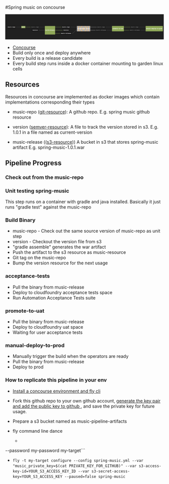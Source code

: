 #Spring music on concourse

![](images/pipeline.png)

* [Concourse](http://councourse.ci)
* Build only once and deploy anywhere
* Every build is a release candidate
* Every build step runs inside a docker container mounting to garden linux cells

## Resources

Resources in concourse are implemented as docker images which contain implementations corresponding their types

* music-repo ([git-resource](https://github.com/concourse/git-resource)): A github repo. E.g. spring music github resource

* version ([semver-resource](https://github.com/concourse/semver-resource)): A file to track the version stored in s3. E.g. 1.0.1 in a file named as current-version

* music-release (([s3-resource](https://github.com/concourse/s3-resource))) A bucket in s3 that stores spring-music artifact E.g. spring-music-1.0.1.war

## Pipeline Progress

### Check out from the music-repo

### Unit testing spring-music

This step runs on a container with gradle and java installed.
Basically it just runs "gradle test" against the music-repo

### Build Binary

* music-repo - Check out the same source version of music-repo as unit step
* version - Checkout the version file from s3
* "gradle assemble" generates the war artifact
* Push the artifact to the s3 resource as music-resource
* Git tag on the music-repo
* Bump the version resource for the next usage

### acceptance-tests

* Pull the binary from music-release
* Deploy to cloudfoundry acceptance tests space
* Run Automation Acceptance Tests suite

### promote-to-uat

* Pull the binary from music-release
* Deploy to cloudfoundry uat space
* Waiting for user acceptance tests

### manual-deploy-to-prod

* Manually trigger the build when the operators are ready
* Pull the binary from music-release
* Deploy to prod

### How to replicate this pipeline in your env

* [ Install a concourse environment and fly cli ](http://concourse.ci/getting-started.html)

* Fork this github repo to your own github account, [ generate the key pair and add the public key to github ](https://help.github.com/articles/generating-ssh-keys/), and save the private key for future usage.

* Prepare a s3 bucket named as music-pipeline-artifacts

* fly command line dance

  * ```fly save-target --api https://example.com --username my-user
--password my-password my-target```
  * ```fly -t my-target configure --config spring-music.yml --var "music_private_key=$(cat PRIVATE_KEY_FOR_GITHUB)" --var s3-access-key-id=YOUR_S3_ACCESS_KEY_ID --var s3-secret-access-key=YOUR_S3_ACCESS_KEY --paused=false spring-music```
